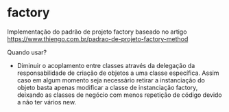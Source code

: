 # factory

Implementação do padrão de projeto factory baseado no artigo https://www.thiengo.com.br/padrao-de-projeto-factory-method

Quando usar?

- Diminuir o acoplamento entre classes através da delegação da responsabilidade de criação de objetos a uma classe específica. Assim caso em algum momento seja necessário retirar a instanciação do objeto basta apenas modificar a classe de instanciação factory, deixando as classes de negócio com menos repetição de código devido a não ter vários new.